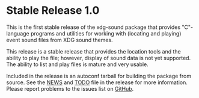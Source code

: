 [xdg-sound -- release notes.  2020-05-09]: #

Stable Release 1.0
==================

This is the first stable release of the xdg-sound package that provides
"C"-language programs and utilities for working with (locating and
playing) event sound files from XDG sound themes.

This release is a stable release that provides the location tools and
the ability to play the file; however, display of sound data is not yet
supported.  The ability to list and play files is mature and very
usable.

Included in the release is an autoconf tarball for building the package
from source.  See the [NEWS](NEWS) and [TODO](TODO) file in the release
for more information.  Please report problems to the issues list on
[GitHub](https://github.com/bbidulock/xdg-sound/issues).

[ vim: set ft=markdown sw=4 tw=72 nocin nosi fo+=tcqlorn spell: ]: #

